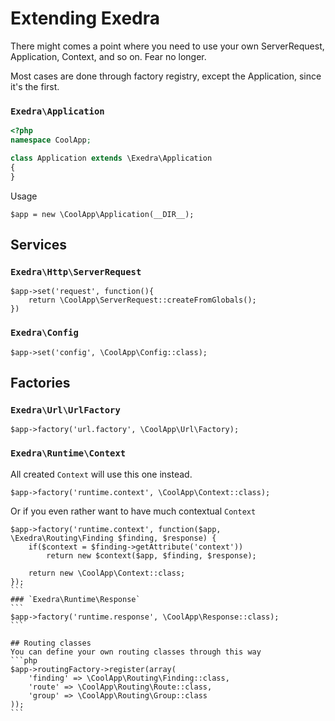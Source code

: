 # Extending Exedra

There might comes a point where you need to use your own ServerRequest, Application, Context, and so on. Fear no longer.

Most cases are done through factory registry, except the Application, since it's the first.

### `Exedra\Application`
```php
<?php
namespace CoolApp;

class Application extends \Exedra\Application
{
}
```
Usage
```
$app = new \CoolApp\Application(__DIR__);
```
## Services
### `Exedra\Http\ServerRequest`
```
$app->set('request', function(){
    return \CoolApp\ServerRequest::createFromGlobals();
})
```

### `Exedra\Config`
```
$app->set('config', \CoolApp\Config::class);
```

## Factories
### `Exedra\Url\UrlFactory`
```
$app->factory('url.factory', \CoolApp\Url\Factory);
```

### `Exedra\Runtime\Context`
All created `Context` will use this one instead.
```
$app->factory('runtime.context', \CoolApp\Context::class);
```
Or if you even rather want to have much contextual `Context`
````
$app->factory('runtime.context', function($app, \Exedra\Routing\Finding $finding, $response) {
    if($context = $finding->getAttribute('context'))
        return new $context($app, $finding, $response);
        
    return new \CoolApp\Context::class;
});
```
### `Exedra\Runtime\Response`
```
$app->factory('runtime.response', \CoolApp\Response::class);
```

## Routing classes
You can define your own routing classes through this way
```php
$app->routingFactory->register(array(
    'finding' => \CoolApp\Routing\Finding::class,
    'route' => \CoolApp\Routing\Route::class,
    'group' => \CoolApp\Routing\Group::class
));
```